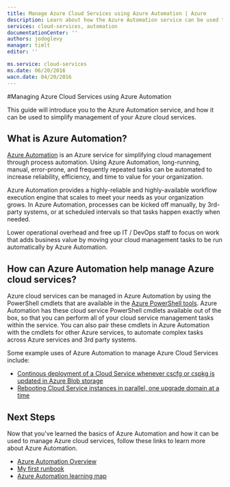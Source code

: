 ```yaml
---
title: Manage Azure Cloud Services using Azure Automation | Azure
description: Learn about how the Azure Automation service can be used to manage Azure cloud services at scale.
services: cloud-services, automation
documentationCenter: ''
authors: jodoglevy
manager: timlt
editor: ''

ms.service: cloud-services
ms.date: 06/20/2016
wacn.date: 04/20/2016
---
```


#Managing Azure Cloud Services using Azure Automation

This guide will introduce you to the Azure Automation service, and how it can be used to simplify management of your Azure cloud services.

## What is Azure Automation?

[Azure Automation](https://www.azure.cn/home/features/automation) is an Azure service for simplifying cloud management through process automation. Using Azure Automation, long-running, manual, error-prone, and frequently repeated tasks can be automated to increase reliability, efficiency, and time to value for your organization.

Azure Automation provides a highly-reliable and highly-available workflow execution engine that scales to meet your needs as your organization grows. In Azure Automation, processes can be kicked off manually, by 3rd-party systems, or at scheduled intervals so that tasks happen exactly when needed.

Lower operational overhead and free up IT / DevOps staff to focus on work that adds business value by moving your cloud management tasks to be run automatically by Azure Automation.

## How can Azure Automation help manage Azure cloud services?

Azure cloud services can be managed in Azure Automation by using the PowerShell cmdlets that are available in the [Azure PowerShell tools](https://msdn.microsoft.com/zh-cn/library/azure/jj156055.aspx). Azure Automation has these cloud service PowerShell cmdlets available out of the box, so that you can perform all of your cloud service management tasks within the service. You can also pair these cmdlets in Azure Automation with the cmdlets for other Azure services, to automate complex tasks across Azure services and 3rd party systems.

Some example uses of Azure Automation to manage Azure Cloud Services include:

- [Continous deployment of a Cloud Service whenever cscfg or cspkg is updated in Azure Blob storage](https://gallery.technet.microsoft.com/scriptcenter/Continuous-Deployment-of-A-eeebf3a6)
- [Rebooting Cloud Service instances in parallel, one upgrade domain at a time](https://gallery.technet.microsoft.com/scriptcenter/Reboot-Cloud-Service-PaaS-b337a06d)

## Next Steps

Now that you've learned the basics of Azure Automation and how it can be used to manage Azure cloud services, follow these links to learn more about Azure Automation.

- [Azure Automation Overview](../automation/automation-intro.md)
- [My first runbook](../automation/automation-first-runbook-graphical.md)
- [Azure Automation learning map](https://azure.microsoft.com/documentation/learning-paths/automation)